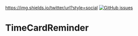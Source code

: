 https://img.shields.io/twitter/url?style=social
<a href="https://github.com/Nao6165/TimeCardReminder/issues"><img alt="GitHub issues" src="https://img.shields.io/github/issues/Nao6165/TimeCardReminder"></a>
# TimeCardReminder
